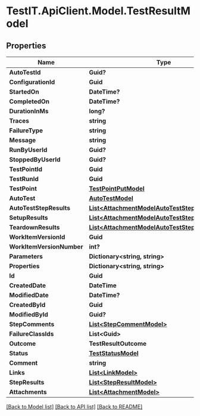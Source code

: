 # TestIT.ApiClient.Model.TestResultModel

## Properties

Name | Type | Description | Notes
------------ | ------------- | ------------- | -------------
**AutoTestId** | **Guid?** |  | [optional] 
**ConfigurationId** | **Guid** |  | 
**StartedOn** | **DateTime?** |  | [optional] 
**CompletedOn** | **DateTime?** |  | [optional] 
**DurationInMs** | **long?** |  | [optional] 
**Traces** | **string** |  | [optional] 
**FailureType** | **string** |  | [optional] 
**Message** | **string** |  | [optional] 
**RunByUserId** | **Guid?** |  | [optional] 
**StoppedByUserId** | **Guid?** |  | [optional] 
**TestPointId** | **Guid** |  | 
**TestRunId** | **Guid** |  | 
**TestPoint** | [**TestPointPutModel**](TestPointPutModel.md) |  | [optional] 
**AutoTest** | [**AutoTestModel**](AutoTestModel.md) |  | [optional] 
**AutoTestStepResults** | [**List&lt;AttachmentModelAutoTestStepResultsModel&gt;**](AttachmentModelAutoTestStepResultsModel.md) |  | [optional] 
**SetupResults** | [**List&lt;AttachmentModelAutoTestStepResultsModel&gt;**](AttachmentModelAutoTestStepResultsModel.md) |  | [optional] 
**TeardownResults** | [**List&lt;AttachmentModelAutoTestStepResultsModel&gt;**](AttachmentModelAutoTestStepResultsModel.md) |  | [optional] 
**WorkItemVersionId** | **Guid** |  | 
**WorkItemVersionNumber** | **int?** |  | [optional] 
**Parameters** | **Dictionary&lt;string, string&gt;** |  | [optional] 
**Properties** | **Dictionary&lt;string, string&gt;** |  | [optional] 
**Id** | **Guid** |  | 
**CreatedDate** | **DateTime** |  | 
**ModifiedDate** | **DateTime?** |  | [optional] 
**CreatedById** | **Guid** |  | 
**ModifiedById** | **Guid?** |  | [optional] 
**StepComments** | [**List&lt;StepCommentModel&gt;**](StepCommentModel.md) |  | [optional] 
**FailureClassIds** | **List&lt;Guid&gt;** |  | 
**Outcome** | **TestResultOutcome** |  | [optional] 
**Status** | [**TestStatusModel**](TestStatusModel.md) |  | [optional] 
**Comment** | **string** |  | [optional] 
**Links** | [**List&lt;LinkModel&gt;**](LinkModel.md) |  | [optional] 
**StepResults** | [**List&lt;StepResultModel&gt;**](StepResultModel.md) |  | [optional] 
**Attachments** | [**List&lt;AttachmentModel&gt;**](AttachmentModel.md) |  | [optional] 

[[Back to Model list]](../README.md#documentation-for-models) [[Back to API list]](../README.md#documentation-for-api-endpoints) [[Back to README]](../README.md)

